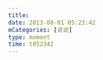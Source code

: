 ```yaml
---
title: 
date: 2013-08-01 05:23:42
mCategories: [说说]
type: moment
time: t052342
---
```


<div id="pics-20130801052342"></div>

<script src="/lib/moment/pics.js"></script>
<script>
var data = [
    {"link": "2013-08-01_000004.jpeg", "type": "shuoshuo"}
];
picsRender(data, "pics-20130801052342");
</script>
